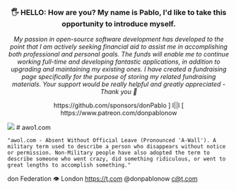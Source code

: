 <h3 align="center">🖐️ HELLO: How are you? My name is Pablo, I'd like to take this opportunity to introduce myself.</h3>
<p align="center"><i>My passion in open-source software development has developed to the point that I am actively seeking financial aid to assist me in accomplishing both professional and personal goals. The funds will enable me to continue working full-time and developing fantastic applications, in addition to upgrading and maintaining my existing ones. I have created a fundraising page specifically for the purpose of storing my related fundraising materials. Your support would be really helpful and greatly appreciated - Thank you 🙏</i></p>
<p align="center">https://github.com/sponsors/donPablo ] I||I [ https://www.patreon.com/donpablonow</p>
<img src="https://github.com/donPabloNow/donPabloNow/raw/main/assets/Wave_2400.gif"/>
# awo1.com

```
"awol.com - Absent Without Official Leave (Pronounced 'A-Wall'). A military term used to describe a person who disappears without notice or permission. Non-Military people have also adopted the term to describe someone who went crazy, did something ridiculous, or went to great lengths to accomplish something."
```

don Federation 👁 London https://ţ.com @donpablonow c@ţ.com
